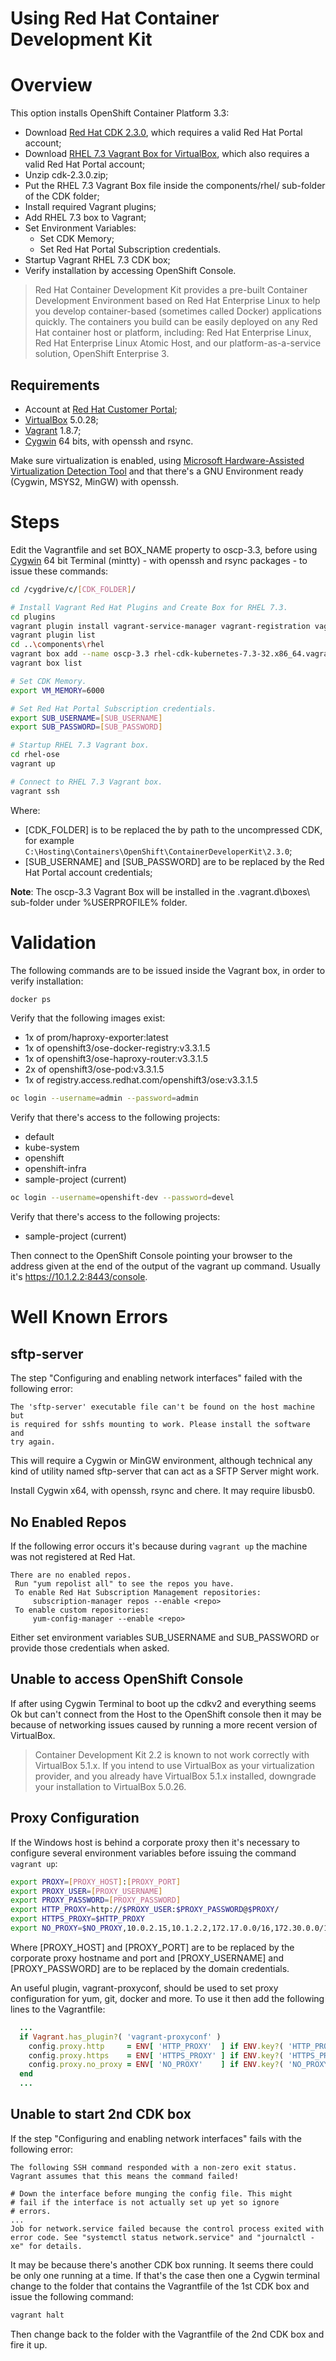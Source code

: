 ﻿Using Red Hat Container Development Kit
=======================================

# Overview

This option installs OpenShift Container Platform 3.3:
- Download [Red Hat CDK 2.3.0](http://developers.redhat.com/download-manager/file/cdk-2.3.0.zip), which requires a valid Red Hat Portal account;
- Download [RHEL 7.3 Vagrant Box for VirtualBox](https://developers.redhat.com/download-manager/file/rhel-cdk-kubernetes-7.3-32.x86_64.vagrant-virtualbox.box), which also requires a valid Red Hat Portal account;
- Unzip cdk-2.3.0.zip;
- Put the RHEL 7.3 Vagrant Box file inside the components/rhel/ sub-folder of the CDK folder;
- Install required Vagrant plugins;
- Add RHEL 7.3 box to Vagrant;
- Set Environment Variables:
    - Set CDK Memory;
    - Set Red Hat Portal Subscription credentials.
- Startup Vagrant RHEL 7.3 CDK box;
- Verify installation by accessing OpenShift Console.

> Red Hat Container Development Kit provides a pre-built Container Development Environment based on Red Hat Enterprise Linux to help you develop container-based (sometimes called Docker) applications quickly. The containers you build can be easily deployed on any Red Hat container host or platform, including: Red Hat Enterprise Linux, Red Hat Enterprise Linux Atomic Host, and our platform-as-a-service solution, OpenShift Enterprise 3.

## Requirements

- Account at [Red Hat Customer Portal](https://access.redhat.com/);
- [VirtualBox](https://www.virtualbox.org/) 5.0.28;
- [Vagrant](https://www.vagrantup.com/) 1.8.7;
- [Cygwin](https://www.cygwin.com/) 64 bits, with openssh and rsync.

Make sure virtualization is enabled, using [Microsoft Hardware-Assisted Virtualization Detection Tool](https://www.microsoft.com/en-us/download/details.aspx?id=592) and that there's a GNU Environment ready (Cygwin, MSYS2, MinGW) with openssh.

# Steps

Edit the Vagrantfile and set BOX_NAME property to oscp-3.3, before using [Cygwin](https://www.cygwin.com/) 64 bit Terminal (mintty) - with openssh and rsync packages - to issue these commands:

```bash
cd /cygdrive/c/[CDK_FOLDER]/

# Install Vagrant Red Hat Plugins and Create Box for RHEL 7.3.
cd plugins
vagrant plugin install vagrant-service-manager vagrant-registration vagrant-sshfs
vagrant plugin list
cd ..\components\rhel
vagrant box add --name oscp-3.3 rhel-cdk-kubernetes-7.3-32.x86_64.vagrant-virtualbox.box
vagrant box list

# Set CDK Memory.
export VM_MEMORY=6000

# Set Red Hat Portal Subscription credentials.
export SUB_USERNAME=[SUB_USERNAME]
export SUB_PASSWORD=[SUB_PASSWORD]

# Startup RHEL 7.3 Vagrant box.
cd rhel-ose
vagrant up

# Connect to RHEL 7.3 Vagrant box.
vagrant ssh
```

Where:
- [CDK_FOLDER] is to be replaced the by path to the uncompressed CDK, for example ```C:\Hosting\Containers\OpenShift\ContainerDeveloperKit\2.3.0```;
- [SUB_USERNAME] and [SUB_PASSWORD] are to be replaced by the Red Hat Portal account credentials;

**Note**: The oscp-3.3 Vagrant Box will be installed in the .vagrant.d\boxes\ sub-folder under %USERPROFILE% folder.

# Validation

The following commands are to be issued inside the Vagrant box, in order to verify installation:

```bash
docker ps
```

Verify that the following images exist:
- 1x of prom/haproxy-exporter:latest
- 1x of openshift3/ose-docker-registry:v3.3.1.5
- 1x of openshift3/ose-haproxy-router:v3.3.1.5
- 2x of openshift3/ose-pod:v3.3.1.5
- 1x of registry.access.redhat.com/openshift3/ose:v3.3.1.5

```bash
oc login --username=admin --password=admin
```

Verify that there's access to the following projects:
- default
- kube-system
- openshift
- openshift-infra
- sample-project (current)

```bash
oc login --username=openshift-dev --password=devel
```

Verify that there's access to the following projects:

- sample-project (current)

Then connect to the OpenShift Console pointing your browser to the address given at the end of the output of the vagrant up command. Usually it's https://10.1.2.2:8443/console.

# Well Known Errors

## sftp-server

The step "Configuring and enabling network interfaces" failed with the following error:

```
The 'sftp-server' executable file can't be found on the host machine but
is required for sshfs mounting to work. Please install the software and
try again.
```

This will require a Cygwin or MinGW environment, although technical any kind of utility named sftp-server that can act as a SFTP Server might work.

Install Cygwin x64, with openssh, rsync and chere.
It may require libusb0.

## No Enabled Repos

If the following error occurs it's because during ```vagrant up``` the machine was not registered at Red Hat.

```
There are no enabled repos.
 Run "yum repolist all" to see the repos you have.
 To enable Red Hat Subscription Management repositories:
     subscription-manager repos --enable <repo>
 To enable custom repositories:
     yum-config-manager --enable <repo>
```

Either set environment variables SUB_USERNAME and SUB_PASSWORD or provide those credentials when asked.

## Unable to access OpenShift Console

If after using Cygwin Terminal to boot up the cdkv2 and everything seems Ok but can't connect from the Host to the OpenShift console then it may be because of networking issues caused by running a more recent version of VirtualBox.

> Container Development Kit 2.2 is known to not work correctly with VirtualBox 5.1.x. If you intend to use VirtualBox as your virtualization provider, and you already have VirtualBox 5.1.x installed, downgrade your installation to VirtualBox 5.0.26.

## Proxy Configuration

If the Windows host is behind a corporate proxy then it's necessary to configure several environment variables before issuing the command ```vagrant up```:

```bash
export PROXY=[PROXY_HOST]:[PROXY_PORT]
export PROXY_USER=[PROXY_USERNAME]
export PROXY_PASSWORD=[PROXY_PASSWORD]
export HTTP_PROXY=http://$PROXY_USER:$PROXY_PASSWORD@$PROXY/
export HTTPS_PROXY=$HTTP_PROXY
export NO_PROXY=$NO_PROXY,10.0.2.15,10.1.2.2,172.17.0.0/16,172.30.0.0/16
```

Where [PROXY_HOST] and [PROXY_PORT] are to be replaced by the corporate proxy hostname and port and [PROXY_USERNAME] and [PROXY_PASSWORD] are to be replaced by the domain credentials.

An useful plugin, vagrant-proxyconf, should be used to set proxy configuration for yum, git, docker and more. To use it then add the following lines to the Vagrantfile:

```ruby
  ...
  if Vagrant.has_plugin?( 'vagrant-proxyconf' )
    config.proxy.http     = ENV[ 'HTTP_PROXY'  ] if ENV.key?( 'HTTP_PROXY'  )
    config.proxy.https    = ENV[ 'HTTPS_PROXY' ] if ENV.key?( 'HTTPS_PROXY' )
    config.proxy.no_proxy = ENV[ 'NO_PROXY'    ] if ENV.key?( 'NO_PROXY'    )
  end
  ...
```

## Unable to start 2nd CDK box

If the step "Configuring and enabling network interfaces" fails with the following error:

```
The following SSH command responded with a non-zero exit status.
Vagrant assumes that this means the command failed!

# Down the interface before munging the config file. This might
# fail if the interface is not actually set up yet so ignore
# errors.
...
Job for network.service failed because the control process exited with error code. See "systemctl status network.service" and "journalctl -xe" for details.
```

It may be because there's another CDK box running. It seems there could be only one running at a time. If that's the case then one a Cygwin terminal change to the folder that contains the Vagrantfile of the 1st CDK box and issue the following command:

```bash
vagrant halt
```

Then change back to the folder with the Vagrantfile of the 2nd CDK box and fire it up.
